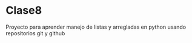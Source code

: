 # Clase8
Proyecto para aprender manejo de listas y arregladas en python usando repositorios git y github
